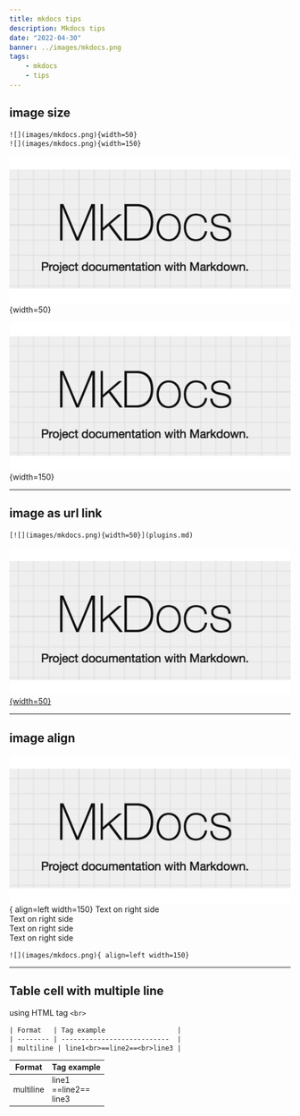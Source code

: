 ```yaml
---
title: mkdocs tips
description: Mkdocs tips
date: "2022-04-30"
banner: ../images/mkdocs.png
tags:
    - mkdocs
    - tips
---
```

## image size
```
![](images/mkdocs.png){width=50}
![](images/mkdocs.png){width=150}
```

![](images/mkdocs.png){width=50}

![](images/mkdocs.png){width=150}

---

## image as url link
```
[![](images/mkdocs.png){width=50}](plugins.md)
```

[![](images/mkdocs.png){width=50}](plugins.md)

---

## image align
![](images/mkdocs.png){ align=left width=150}
Text on right side<br>
Text on right side<br>
Text on right side<br>
Text on right side<br>

```
![](images/mkdocs.png){ align=left width=150}
```
---

## Table cell with multiple line
using HTML tag `<br>`

```
| Format   | Tag example                  |
| -------- | ---------------------------  |
| multiline | line1<br>==line2==<br>line3 |
```

| Format   | Tag example                 |
| -------- | --------------------------- |
| multiline | line1<br>==line2==<br>line3 |